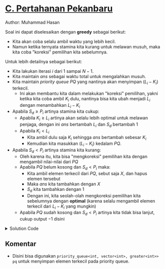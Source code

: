 # [C. Pertahanan Pekanbaru](https://tlx.toki.id/courses/competitive/chapters/10/problems/C)

Author: Muhammad Hasan

Soal ini dapat diselesaikan dengan **greedy** sebagai berikut:

- Kita akan coba selalu ambil waktu yang lebih kecil.
- Namun ketika ternyata stamina kita kurang untuk melawan musuh, maka kita coba "koreksi" pemilihan kita sebelumnya.

Untuk lebih detailnya sebagai berikut:

- Kita lakukan iterasi $i$ dari $1$ sampai $N - 1$.
- Kita maintain $ans$ sebagai waktu total untuk mengalahkan musuh.
- Kita maintain *priority queue* $PQ$ yang nantinya akan menyimpan $(L_i - K_i)$ terkecil.
  - Ini akan membantu kita dalam melakukan "koreksi" pemilihan, yakni ketika kita coba ambil $K_i$ dulu, nantinya bisa kita ubah menjadi $L_i$ dengan menambahkan $L_i - K_i$
- Apabila $S_d \geq P_i$ artinya stamina kita cukup:
  - Apabila $K_i \geq L_i$ artinya akan selalu lebih optimal untuk melawan penjaga, dengan ini $ans$ bertambah $L_i$ dan $S_d$ bertambah $1$
  - Apabila $K_i < L_i$
    - Kita ambil dulu saja $K_i$ sehingga $ans$ bertambah sebesar $K_i$
    - Kemudian kita masukkan $(L_i - K_i)$ kedalam $PQ$.
- Apabila $S_d < P_i$ artinya stamina kita kurang:
  - Oleh karena itu, kita bisa "mengkoreksi" pemilihan kita dengan mengambil nilai-nilai dari $PQ$
  - Apabila $PQ$ belum kosong dan $S_d < P_i$ maka:
    - Kita ambil elemen terkecil dari $PQ$, sebut saja $X$, dan hapus elemen tersebut
    - Maka $ans$ kita tambahkan dengan $X$
    - $S_d$ kita tambahkan dengan $1$
    - Dengan ini, kita seolah-olah mengkoreksi pemilihan kita sebelumnya dengan **optimal** (karena selalu mengambil elemen terkecil dari $L_i - K_i$ yang mungkin)
  - Apabila $PQ$ sudah kosong dan $S_d < P_i$ artinya kita tidak bisa lanjut, cukup output $-1$ disini


<details>
  <summary>Solution Code</summary>

```c++
#include <bits/stdc++.h>

using namespace std;

int main() {
  ios_base::sync_with_stdio(0);
  cin.tie(0);
  cout.tie(0);

  string useless;
  cin >> useless;
  int n, sd, sm;
  cin >> n >> sd >> sm;
  priority_queue<int, vector<int>, greater<int>> pq;
  vector<tuple<int, int, int>> guards(n - 1);
  for (auto & [ p, k, l ] : guards) {
    cin >> p >> k >> l;
  }
  long long ans = 0;
  for (auto[p, k, l] : guards) {
    while (p > sd && !pq.empty()) {
      int cur = pq.top();
      pq.pop();
      ans += cur;
      sd++;
    }
    if (p > sd) {
      cout << -1 << '\n';
      return 0;
    }
    if (l <= k) {
      ans += l;
      sd++;
    } else {
      ans += k;
      pq.emplace(l - k);
    }
  }
  while (sm > sd && !pq.empty()) {
    int cur = pq.top();
    pq.pop();
    ans += cur;
    sd++;
  }
  if (sm > sd) {
    cout << -1 << '\n';
    return 0;
  }
  cout << ans << '\n';

  return 0;
}
```
</details>

## Komentar

- Disini bisa digunakan `priority_queue<int, vector<int>, greater<int>> pq` untuk menyimpan elemen terkecil pada priority queue.